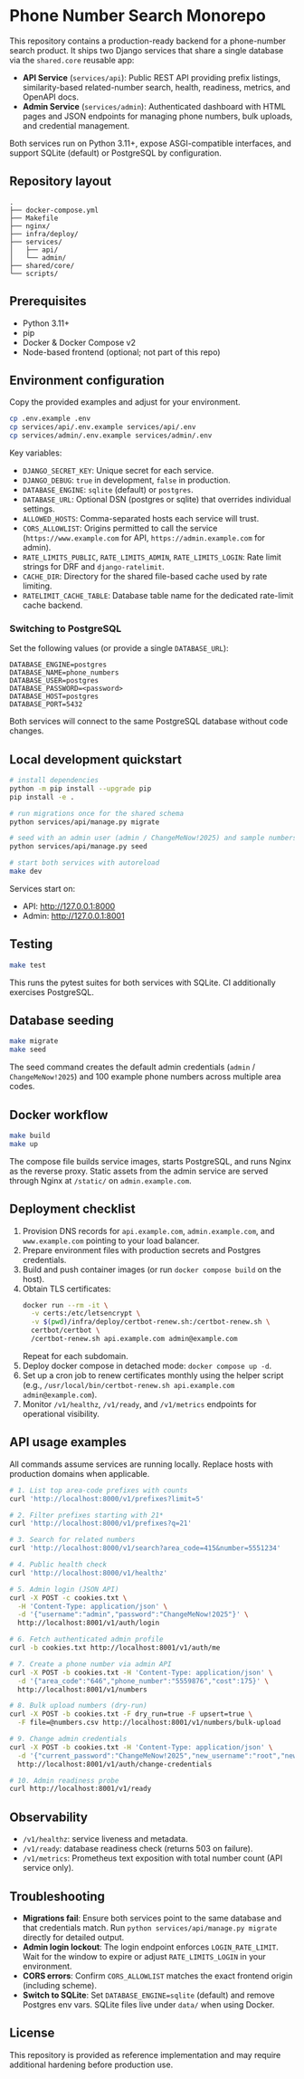 # Phone Number Search Monorepo

This repository contains a production-ready backend for a phone-number search product. It ships two Django services that share a single database via the `shared.core` reusable app:

- **API Service** (`services/api`): Public REST API providing prefix listings, similarity-based related-number search, health, readiness, metrics, and OpenAPI docs.
- **Admin Service** (`services/admin`): Authenticated dashboard with HTML pages and JSON endpoints for managing phone numbers, bulk uploads, and credential management.

Both services run on Python 3.11+, expose ASGI-compatible interfaces, and support SQLite (default) or PostgreSQL by configuration.

## Repository layout

```
.
├── docker-compose.yml
├── Makefile
├── nginx/
├── infra/deploy/
├── services/
│   ├── api/
│   └── admin/
├── shared/core/
└── scripts/
```

## Prerequisites

- Python 3.11+
- pip
- Docker & Docker Compose v2
- Node-based frontend (optional; not part of this repo)

## Environment configuration

Copy the provided examples and adjust for your environment.

```bash
cp .env.example .env
cp services/api/.env.example services/api/.env
cp services/admin/.env.example services/admin/.env
```

Key variables:

- `DJANGO_SECRET_KEY`: Unique secret for each service.
- `DJANGO_DEBUG`: `true` in development, `false` in production.
- `DATABASE_ENGINE`: `sqlite` (default) or `postgres`.
- `DATABASE_URL`: Optional DSN (postgres or sqlite) that overrides individual settings.
- `ALLOWED_HOSTS`: Comma-separated hosts each service will trust.
- `CORS_ALLOWLIST`: Origins permitted to call the service (`https://www.example.com` for API, `https://admin.example.com` for admin).
- `RATE_LIMITS_PUBLIC`, `RATE_LIMITS_ADMIN`, `RATE_LIMITS_LOGIN`: Rate limit strings for DRF and `django-ratelimit`.
- `CACHE_DIR`: Directory for the shared file-based cache used by rate limiting.
- `RATELIMIT_CACHE_TABLE`: Database table name for the dedicated rate-limit cache backend.

### Switching to PostgreSQL

Set the following values (or provide a single `DATABASE_URL`):

```
DATABASE_ENGINE=postgres
DATABASE_NAME=phone_numbers
DATABASE_USER=postgres
DATABASE_PASSWORD=<password>
DATABASE_HOST=postgres
DATABASE_PORT=5432
```

Both services will connect to the same PostgreSQL database without code changes.

## Local development quickstart

```bash
# install dependencies
python -m pip install --upgrade pip
pip install -e .

# run migrations once for the shared schema
python services/api/manage.py migrate

# seed with an admin user (admin / ChangeMeNow!2025) and sample numbers
python services/api/manage.py seed

# start both services with autoreload
make dev
```

Services start on:

- API: http://127.0.0.1:8000
- Admin: http://127.0.0.1:8001

## Testing

```bash
make test
```

This runs the pytest suites for both services with SQLite. CI additionally exercises PostgreSQL.

## Database seeding

```bash
make migrate
make seed
```

The seed command creates the default admin credentials (`admin` / `ChangeMeNow!2025`) and 100 example phone numbers across multiple area codes.

## Docker workflow

```bash
make build
make up
```

The compose file builds service images, starts PostgreSQL, and runs Nginx as the reverse proxy. Static assets from the admin service are served through Nginx at `/static/` on `admin.example.com`.

## Deployment checklist

1. Provision DNS records for `api.example.com`, `admin.example.com`, and `www.example.com` pointing to your load balancer.
2. Prepare environment files with production secrets and Postgres credentials.
3. Build and push container images (or run `docker compose build` on the host).
4. Obtain TLS certificates:
   ```bash
   docker run --rm -it \
     -v certs:/etc/letsencrypt \
     -v $(pwd)/infra/deploy/certbot-renew.sh:/certbot-renew.sh \
     certbot/certbot \
     /certbot-renew.sh api.example.com admin@example.com
   ```
   Repeat for each subdomain.
5. Deploy docker compose in detached mode: `docker compose up -d`.
6. Set up a cron job to renew certificates monthly using the helper script (e.g., `/usr/local/bin/certbot-renew.sh api.example.com admin@example.com`).
7. Monitor `/v1/healthz`, `/v1/ready`, and `/v1/metrics` endpoints for operational visibility.

## API usage examples

All commands assume services are running locally. Replace hosts with production domains when applicable.

```bash
# 1. List top area-code prefixes with counts
curl 'http://localhost:8000/v1/prefixes?limit=5'

# 2. Filter prefixes starting with 21*
curl 'http://localhost:8000/v1/prefixes?q=21'

# 3. Search for related numbers
curl 'http://localhost:8000/v1/search?area_code=415&number=5551234'

# 4. Public health check
curl 'http://localhost:8000/v1/healthz'

# 5. Admin login (JSON API)
curl -X POST -c cookies.txt \
  -H 'Content-Type: application/json' \
  -d '{"username":"admin","password":"ChangeMeNow!2025"}' \
  http://localhost:8001/v1/auth/login

# 6. Fetch authenticated admin profile
curl -b cookies.txt http://localhost:8001/v1/auth/me

# 7. Create a phone number via admin API
curl -X POST -b cookies.txt -H 'Content-Type: application/json' \
  -d '{"area_code":"646","phone_number":"5559876","cost":175}' \
  http://localhost:8001/v1/numbers

# 8. Bulk upload numbers (dry-run)
curl -X POST -b cookies.txt -F dry_run=true -F upsert=true \
  -F file=@numbers.csv http://localhost:8001/v1/numbers/bulk-upload

# 9. Change admin credentials
curl -X POST -b cookies.txt -H 'Content-Type: application/json' \
  -d '{"current_password":"ChangeMeNow!2025","new_username":"root","new_password":"UltraSecure!2025"}' \
  http://localhost:8001/v1/auth/change-credentials

# 10. Admin readiness probe
curl http://localhost:8001/v1/ready
```

## Observability

- `/v1/healthz`: service liveness and metadata.
- `/v1/ready`: database readiness check (returns 503 on failure).
- `/v1/metrics`: Prometheus text exposition with total number count (API service only).

## Troubleshooting

- **Migrations fail**: Ensure both services point to the same database and that credentials match. Run `python services/api/manage.py migrate` directly for detailed output.
- **Admin login lockout**: The login endpoint enforces `LOGIN_RATE_LIMIT`. Wait for the window to expire or adjust `RATE_LIMITS_LOGIN` in your environment.
- **CORS errors**: Confirm `CORS_ALLOWLIST` matches the exact frontend origin (including scheme).
- **Switch to SQLite**: Set `DATABASE_ENGINE=sqlite` (default) and remove Postgres env vars. SQLite files live under `data/` when using Docker.

## License

This repository is provided as reference implementation and may require additional hardening before production use.
